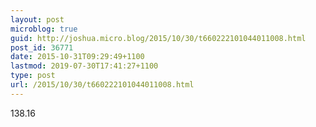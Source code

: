 ```yaml
---
layout: post
microblog: true
guid: http://joshua.micro.blog/2015/10/30/t660222101044011008.html
post_id: 36771
date: 2015-10-31T09:29:49+1100
lastmod: 2019-07-30T17:41:27+1100
type: post
url: /2015/10/30/t660222101044011008.html
---
```

138.16
